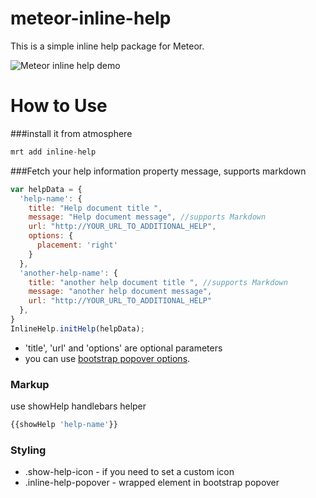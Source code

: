 meteor-inline-help
==================

This is a simple inline help package for Meteor. 

![Meteor inline help demo](http://i.imgur.com/BE41CYB.gif "Meteor inline help demo")



How to Use
=========
###install it from atmosphere

```javascript 
mrt add inline-help
```

###Fetch your help information
property message, supports markdown

```javascript 
var helpData = {
  'help-name': {
    title: "Help document title ",
    message: "Help document message", //supports Markdown
    url: "http://YOUR_URL_TO_ADDITIONAL_HELP",
    options: {
      placement: 'right'
    }
  },
  'another-help-name': {
    title: "another help document title ", //supports Markdown
    message: "another help document message",
    url: "http://YOUR_URL_TO_ADDITIONAL_HELP"
  },
}
InlineHelp.initHelp(helpData); 
```
* 'title', 'url' and 'options' are optional parameters 
* you can use [bootstrap popover options](http://getbootstrap.com/javascript/#popovers).  


### Markup
use showHelp handlebars helper 
```javascript 
{{showHelp 'help-name'}}
```

### Styling
* .show-help-icon - if you need to set a custom icon
* .inline-help-popover - wrapped element in bootstrap popover


